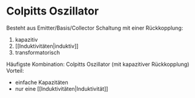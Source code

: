 # Colpitts Oszillator
Besteht aus Emitter/Basis/Collector Schaltung mit einer Rückkopplung:
1. kapazitiv
2. [[Induktivitäten|induktiv]]
3. transformatorisch

Häufigste Kombination: Colpitts Oszillator (mit kapazitiver Rückkopplung)
Vorteil: 
- einfache Kapazitäten
- nur eine [[Induktivitäten|Induktivität]]
